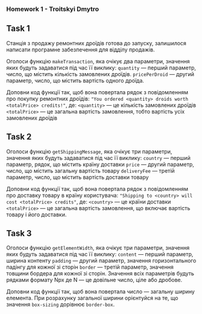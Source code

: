 ### Homework 1 - Troitskyi Dmytro

## Task 1

Станція з продажу ремонтних дроїдів готова до запуску, залишилося написати програмне забезпечення
для відділу продажів.

Оголоси функцію `makeTransaction`, яка очікує два параметри, значення яких будуть задаватися під час
її виклику: `quantity` — перший параметр, число, що містить кількість замовлених дроїдів.
`pricePerDroid` — другий параметр, число, що містить вартість одного дроїда.

Доповни код функції так, щоб вона повертала рядок з повідомленням про покупку ремонтних дроїдів:
`"You ordered <quantity> droids worth <totalPrice> credits!"`, де: `<quantity>` — це кількість
замовлених дроїдів `<totalPrice>` — це загальна вартість замовлення, тобто вартість усіх замовлених
дроїдів

## Task 2

Оголоси функцію `getShippingMessage`, яка очікує три параметри, значення яких будуть задаватися під
час її виклику: `country` — перший параметр, рядок, що містить країну доставки `price` — другий
параметр, число, що містить загальну вартість товару `deliveryFee` — третій параметр, число, що
містить вартість доставки товару

Доповни код функції так, щоб вона повертала рядок з повідомленням про доставку товару в країну
користувача: `"Shipping to <country> will cost <totalPrice> credits"`, де: `<country>` — це країни
доставки `<totalPrice>` — це загальна вартість замовлення, що включає вартість товару і його
доставки.

## Task 3

Оголоси функцію `getElementWidth`, яка очікує три параметри, значення яких будуть задаватися під час
її виклику: `content` — перший параметр, ширина контенту `padding` — другий параметр, значення
горизонтального падінгу для кожної зі сторін `border` — третій параметр, значення товщини бордера
для кожної зі сторін. Значення всіх параметрів будуть рядками формату Npx де N — це довільне число,
ціле або дробове.

Доповни код функції так, щоб вона повертала число — загальну ширину елемента. При розрахунку
загальної ширини орієнтуйся на те, що значення `box-sizing` дорівнює `border-box`.
